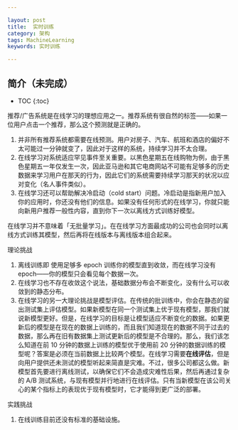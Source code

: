 ```yaml
---

layout: post
title:  实时训练
category: 架构
tags: MachineLearning
keywords: 实时训练

---
```


## 简介（未完成）

* TOC
{:toc}

推荐/广告系统是在线学习的理想应用之一。推荐系统有很自然的标签——如果一位用户点击一个推荐，那么这个预测就是正确的。
1. 并非所有推荐系统都需要在线预测。用户对房子、汽车、航班和酒店的偏好不太可能过一分钟就变了，因此对于这样的系统，持续学习并不太合理。
2. 在线学习对系统适应罕见事件至关重要。以黑色星期五在线购物为例，由于黑色星期五一年仅发生一次，因此亚马逊和其它电商网站不可能有足够多的历史数据来学习用户在那天的行为，因此它们的系统需要持续学习那天的状况以应对变化（名人事件类似）。
3. 在线学习还可以帮助解决冷启动（cold start）问题。冷启动是指新用户加入你的应用时，你还没有他们的信息。如果没有任何形式的在线学习，你就只能向新用户推荐一般性内容，直到你下一次以离线方式训练好模型。

在线学习并不意味着「无批量学习」。在在线学习方面最成功的公司也会同时以离线方式训练其模型，然后再将在线版本与离线版本组合起来。

理论挑战

1. 离线训练即 使用足够多 epoch 训练你的模型直到收敛，而在线学习没有 epoch——你的模型只会看见每个数据一次。
2. 在线学习也不存在收敛这个说法，基础数据分布会不断变化，没有什么可以收敛到的静态分布。
3. 在线学习的另一大理论挑战是模型评估。在传统的批训练中，你会在静态的留出测试集上评估模型。如果新模型在同一个测试集上优于现有模型，那我们就说新模型更好。但是，在线学习的目标是让模型适应不断变化的数据。如果更新后的模型是在现在的数据上训练的，而且我们知道现在的数据不同于过去的数据，那么再在旧有数据集上测试更新后的模型是不合理的。那么，我们该怎么知道在前 10 分钟的数据上训练的模型优于使用前 20 分钟的数据训练的模型呢？答案是必须在当前数据上比较两个模型。在线学习需要**在线评估**，但是向用户提供还未测试的模型听起来简直是灾难。不过，很多公司都这么做。新模型首先要进行离线测试，以确保它们不会造成灾难性后果，然后再通过复杂的 A/B 测试系统，与现有模型并行地进行在线评估。只有当新模型在该公司关心的某个指标上的表现优于现有模型时，它才能得到更广泛的部署。

实践挑战
1. 在线训练目前还没有标准的基础设施。